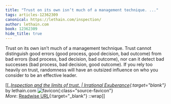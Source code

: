 ```yaml
---
title: "Trust on its own isn’t much of a management technique. ..."
tags: articles-12362309
canonical: https://lethain.com/inspection/
author: lethain.com
book: 12362309
hide_title: true
---
```


Trust on its own isn’t much of a management technique. Trust cannot distinguish good errors (good process, good decision, bad outcome) from bad errors (bad process, bad decision, bad outcome), nor can it detect bad successes (bad process, bad decision, good outcome). If you rely too heavily on trust, randomness will have an outsized influence on who you consider to be an effective leader.


[[<cite>_[Inspection and the limits of trust. | Irrational Exuberance](https://lethain.com/inspection/){:target="_blank"}_</cite> by lethain.com ![favicon](https://s2.googleusercontent.com/s2/favicons?domain=lethain.com){:class="source-favicon"}<br>
_More_: [Readwise URL](https://readwise.io/open/260275337){:target="_blank"}
::wrap]]
